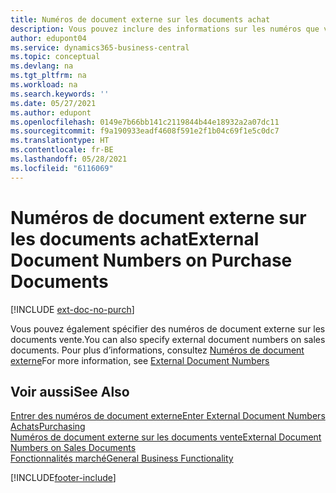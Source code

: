 ```yaml
---
title: Numéros de document externe sur les documents achat
description: Vous pouvez inclure des informations sur les numéros que vos fournisseurs attribuent aux documents qu’ils vous envoient en utilisant le champ Numéro de document externe ou le champ Votre référence. Découvrez la différence entre les deux champs ici.
author: edupont04
ms.service: dynamics365-business-central
ms.topic: conceptual
ms.devlang: na
ms.tgt_pltfrm: na
ms.workload: na
ms.search.keywords: ''
ms.date: 05/27/2021
ms.author: edupont
ms.openlocfilehash: 0149e7b66bb141c2119844b44e18932a2a07dc11
ms.sourcegitcommit: f9a190933eadf4608f591e2f1b04c69f1e5c0dc7
ms.translationtype: HT
ms.contentlocale: fr-BE
ms.lasthandoff: 05/28/2021
ms.locfileid: "6116069"
---
```

# <a name="external-document-numbers-on-purchase-documents"></a><span data-ttu-id="40f0d-104">Numéros de document externe sur les documents achat</span><span class="sxs-lookup"><span data-stu-id="40f0d-104">External Document Numbers on Purchase Documents</span></span>

[!INCLUDE [ext-doc-no-purch](includes/ext-doc-no-purch.md)]

<span data-ttu-id="40f0d-105">Vous pouvez également spécifier des numéros de document externe sur les documents vente.</span><span class="sxs-lookup"><span data-stu-id="40f0d-105">You can also specify external document numbers on sales documents.</span></span> <span data-ttu-id="40f0d-106">Pour plus d’informations, consultez [Numéros de document externe](sales-how-invoice-sales.md#external-document-numbers)</span><span class="sxs-lookup"><span data-stu-id="40f0d-106">For more information, see [External Document Numbers](sales-how-invoice-sales.md#external-document-numbers)</span></span>

## <a name="see-also"></a><span data-ttu-id="40f0d-107">Voir aussi</span><span class="sxs-lookup"><span data-stu-id="40f0d-107">See Also</span></span>

[<span data-ttu-id="40f0d-108">Entrer des numéros de document externe</span><span class="sxs-lookup"><span data-stu-id="40f0d-108">Enter External Document Numbers</span></span>](across-enter-external-document-numbers.md)  
[<span data-ttu-id="40f0d-109">Achats</span><span class="sxs-lookup"><span data-stu-id="40f0d-109">Purchasing</span></span>](purchasing-manage-purchasing.md)  
[<span data-ttu-id="40f0d-110">Numéros de document externe sur les documents vente</span><span class="sxs-lookup"><span data-stu-id="40f0d-110">External Document Numbers on Sales Documents</span></span>](sales-how-invoice-sales.md#external-document-numbers)  
[<span data-ttu-id="40f0d-111">Fonctionnalités marché</span><span class="sxs-lookup"><span data-stu-id="40f0d-111">General Business Functionality</span></span>](ui-across-business-areas.md)  

[!INCLUDE[footer-include](includes/footer-banner.md)]